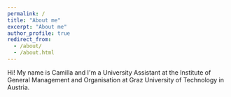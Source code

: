 ```yaml
---
permalink: /
title: "About me"
excerpt: "About me"
author_profile: true
redirect_from: 
  - /about/
  - /about.html
---
```


Hi! My name is Camilla and I'm a University Assistant at the Institute of General Management and Organisation at Graz University of Technology in Austria. <br />



